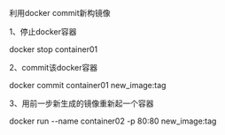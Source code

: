 利用docker commit新构镜像

1、停止docker容器

docker stop container01

2、commit该docker容器

docker commit container01 new_image:tag

3、用前一步新生成的镜像重新起一个容器

docker run --name container02 -p 80:80 new_image:tag